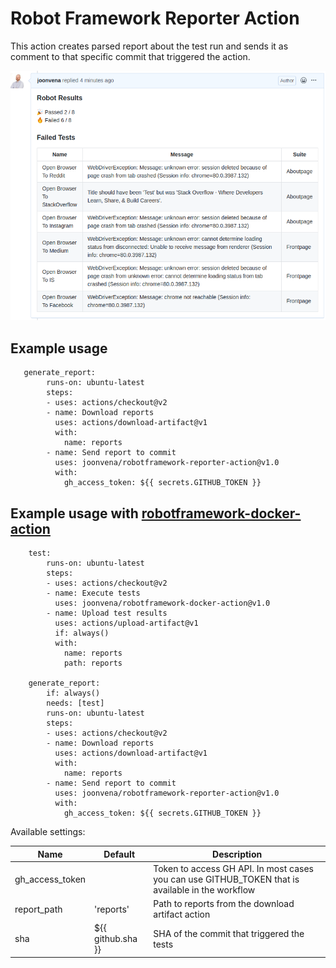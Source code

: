 # Robot Framework Reporter Action

This action creates parsed report about the test run and sends it as comment to that specific commit that triggered the action.  

![Example](example.png)  

## Example usage


```jobs:
   generate_report:
        runs-on: ubuntu-latest
        steps:
        - uses: actions/checkout@v2
        - name: Download reports
          uses: actions/download-artifact@v1
          with:
            name: reports
        - name: Send report to commit
          uses: joonvena/robotframework-reporter-action@v1.0
          with:
            gh_access_token: ${{ secrets.GITHUB_TOKEN }}
```

## Example usage with [robotframework-docker-action](https://github.com/marketplace/actions/robot-framework)

```jobs:
    test:
        runs-on: ubuntu-latest
        steps:
        - uses: actions/checkout@v2
        - name: Execute tests
          uses: joonvena/robotframework-docker-action@v1.0
        - name: Upload test results
          uses: actions/upload-artifact@v1
          if: always()
          with:
            name: reports
            path: reports
    
    generate_report:
        if: always()
        needs: [test] 
        runs-on: ubuntu-latest
        steps:
        - uses: actions/checkout@v2
        - name: Download reports
          uses: actions/download-artifact@v1
          with:
            name: reports
        - name: Send report to commit
          uses: joonvena/robotframework-reporter-action@v1.0
          with:
            gh_access_token: ${{ secrets.GITHUB_TOKEN }}
```

Available settings:

| Name                     | Default            | Description                                                                                                   |
| ------------------------ | ------------------ | ------------------------------------------------------------------------------------------------------------- |
| gh_access_token          |                    | Token to access GH API. In most cases you can use GITHUB_TOKEN that is available in the workflow              |
| report_path              | 'reports'          | Path to reports from the download artifact action                                                             |
| sha                      | ${{ github.sha }}  | SHA of the commit that triggered the tests                                                                    |
